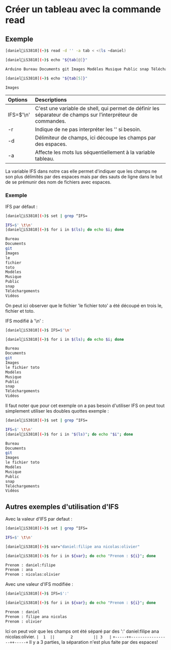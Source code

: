 # Créer un tableau avec la commande read

## Exemple

```bash
[daniel🐧iS3810](~)$ read -d '' -a tab < <(ls ~daniel)

[daniel🐧iS3810](~)$ echo "${tab[@]}"

Arduino Bureau Documents git Images Modèles Musique Public snap Téléchargements Vidéos

[daniel🐧iS3810](~)$ echo "${tab[5]}"

Images

```

| Options | Descriptions |
|:--|:--|
| IFS=$'\n' | C'est une variable de shell, qui permet de définir les séparateur de champs sur l’interpréteur de commandes. |
| -r | Indique de ne pas interpréter les '\' si besoin. |
| -d | Délimiteur de champs, ici découpe les champs par des espaces. |
| -a | Affecte les mots lus séquentiellement à la variable tableau. |

La variable IFS dans notre cas elle permet d'indiquer que les champs ne son plus délimités par des espaces mais par des sauts de ligne dans le but de se prémunir des nom de fichiers avec espaces.

### Exemple

IFS par défaut :

```bash
[daniel🐧iS3810](~)$ set | grep ^IFS=

IFS=$' \t\n'
[daniel🐧iS3810](~)$ for i in $(ls); do echo $i; done

Bureau
Documents
git
Images
le
fichier
toto
Modèles
Musique
Public
snap
Téléchargements
Vidéos

```

On peut ici observer que le fichier 'le fichier toto' a été découpé en trois le, fichier et toto. 


IFS modifié à '\n' :

```bash
[daniel🐧iS3810](~)$ IFS=$'\n'

[daniel🐧iS3810](~)$ for i in $(ls); do echo $i; done

Bureau
Documents
git
Images
le fichier toto
Modèles
Musique
Public
snap
Téléchargements
Vidéos
```


Il faut noter que pour cet exemple on a pas besoin d'utiliser IFS on peut tout simplement utiliser les doubles quottes exemple :

```bash
[daniel🐧iS3810](~)$ set | grep ^IFS=

IFS=$' \t\n'
[daniel🐧iS3810](~)$ for i in "$(ls)"; do echo "$i"; done

Bureau
Documents
git
Images
le fichier toto
Modèles
Musique
Public
snap
Téléchargements
Vidéos

```


## Autres exemples d'utilisation d'IFS

Avec la valeur d'IFS par defaut :

```bash
[daniel🐧iS3810](~)$ set | grep ^IFS=

IFS=$' \t\n'

[daniel🐧iS3810](~)$ var="daniel:filipe ana nicolas:olivier"

[daniel🐧iS3810](~)$ for i in ${var}; do echo "Prenom : ${i}"; done

Prenom : daniel:filipe
Prenom : ana
Prenom : nicolas:olivier

```

Avec une valeur d'IFS modifiée :

```bash
[daniel🐧iS3810](~)$ IFS=$':'

[daniel🐧iS3810](~)$ for i in ${var}; do echo "Prenom : ${i}"; done

Prenom : daniel
Prenom : filipe ana nicolas
Prenom : olivier 

```

Ici on peut voir que les champs ont été séparé par des ':' daniel:filipe ana nicolas:olivier.
                                                           ```|  1  ||       2         || 3   |```
                                                           ```+-----++-----------------++-----+```
Il y a 3 parties, la séparation n'est plus faite par des espaces!
